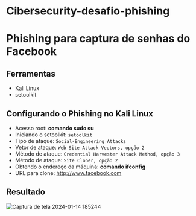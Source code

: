 # Cibersecurity-desafio-phishing
# Phishing para captura de senhas do Facebook
## Ferramentas
* Kali Linux
* setoolkit
## Configurando o Phishing no Kali Linux
* Acesso root: **comando sudo su**
* Iniciando o setoolkit: `setoolkit`
* Tipo de ataque: `Social-Engineering Attacks`
* Vetor de ataque: `Web Site Attack Vectors, opção 2`
* Método de ataque: `Credential Harvester Attack Method, opção 3` 
* Método de ataque: `Site Cloner, opção 2`
* Obtendo o endereço da máquina: **comando ifconfig**
* URL para clone: http://www.facebook.com

## Resultado

![Captura de tela 2024-01-14 185244](https://github.com/ThiagoCSQ/ibersecurity-desafio-phishing/assets/122689948/72b012f5-ffb6-4887-85f9-47148fe078fe)

